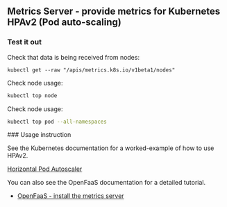 ## Metrics Server - provide metrics for Kubernetes HPAv2 (Pod auto-scaling)

### Test it out

Check that data is being received from nodes:

```
kubectl get --raw "/apis/metrics.k8s.io/v1beta1/nodes"
```

Check node usage:

```sh
kubectl top node
```

Check node usage:

```sh
kubectl top pod --all-namespaces
```

### Usage instruction

See the Kubernetes documentation for a worked-example of how to use HPAv2.

[Horizontal Pod Autoscaler](https://kubernetes.io/docs/tasks/run-application/horizontal-pod-autoscale/)

You can also see the OpenFaaS documentation for a detailed tutorial.

* [OpenFaaS - install the metrics server](https://docs.openfaas.com/tutorials/kubernetes-hpa/#install-the-metrics-server)

